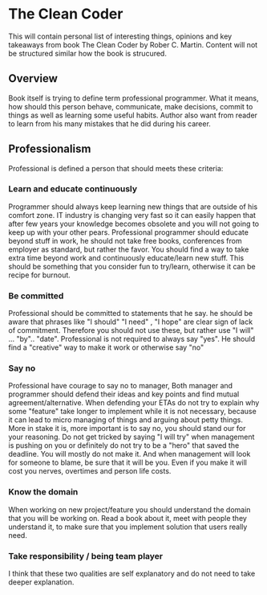 
# The Clean Coder
This will contain personal list of interesting things, opinions and key takeaways from book The Clean Coder by Rober C. Martin.
Content will not be structured similar how the book is strucured.


## Overview
Book itself is trying to define term professional programmer. What it means, how should this person behave, communicate, make decisions, commit to things as well as learning some useful habits. Author also want from reader to learn from his many mistakes that he did during his career.

## Professionalism
Professional is defined a person that should meets these criteria:

### Learn and educate continuously
Programmer should always keep learning new things that are outside of his comfort zone. IT industry is changing very fast so it can easily happen that after few years your knowledge becomes obsolete and you will not going to keep up with your other pears. Professional programmer should educate beyond stuff in work, he should not take free books, conferences from employer as standard, but rather the favor. You should find a way to take extra time beyond work and continuously educate/learn new stuff. This should be something that you consider fun to try/learn, otherwise it can be  recipe for burnout.
### Be committed
Professional should be committed to statements that he say. he should be aware that phrases like "I should" "I need" , "I hope" are clear sign of lack of commitment. Therefore you should not use these, but rather use "I will" ... "by".. "date". Professional is not required to always say "yes". He should find a "creative" way to make it work or otherwise say "no"
### Say no
Professional have courage to say no to manager, Both manager and programmer should defend their ideas and key points and find mutual agreement/alternative. When defending your ETAs do not try to explain why some "feature" take longer to implement while it is not necessary, because it can lead to micro managing of things and arguing about petty things.
More in stake it is, more important is to say no, you should stand our for your reasoning. Do not get tricked by saying "I will try" when management is pushing on you or definitely do not try to be a "hero" that saved the deadline. You will mostly do not make it. And when management will look for someone to blame, be sure that it will be you. Even if you make it will cost you nerves, overtimes and person life costs.
### Know the domain
When working on new project/feature you should understand the domain that you will be working on. Read a book about it, meet with people they understand it, to make sure that you implement solution that users really need.

### Take responsibility /  being team player
I think that these two qualities are self explanatory and do not need to take deeper explanation.
 
